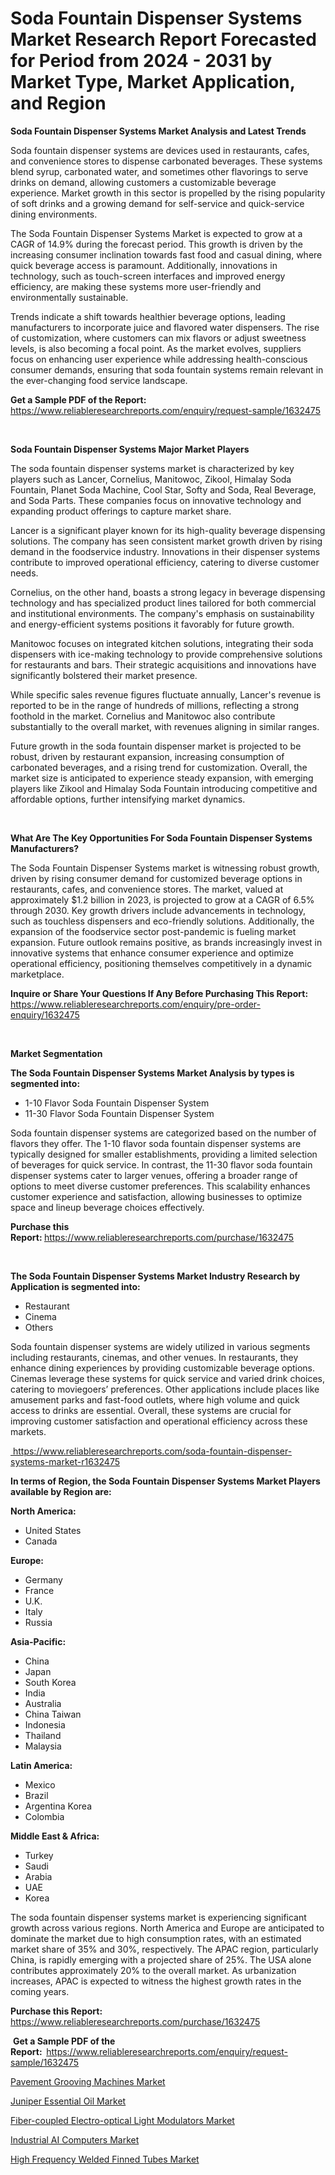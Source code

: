 <p><h1>Soda Fountain Dispenser Systems Market Research Report Forecasted for Period from 2024 -  2031 by Market Type, Market Application, and Region</h1></p><p><strong>Soda Fountain Dispenser Systems Market Analysis and Latest Trends</strong></p>
<p><p>Soda fountain dispenser systems are devices used in restaurants, cafes, and convenience stores to dispense carbonated beverages. These systems blend syrup, carbonated water, and sometimes other flavorings to serve drinks on demand, allowing customers a customizable beverage experience. Market growth in this sector is propelled by the rising popularity of soft drinks and a growing demand for self-service and quick-service dining environments.</p><p>The Soda Fountain Dispenser Systems Market is expected to grow at a CAGR of 14.9% during the forecast period. This growth is driven by the increasing consumer inclination towards fast food and casual dining, where quick beverage access is paramount. Additionally, innovations in technology, such as touch-screen interfaces and improved energy efficiency, are making these systems more user-friendly and environmentally sustainable.</p><p>Trends indicate a shift towards healthier beverage options, leading manufacturers to incorporate juice and flavored water dispensers. The rise of customization, where customers can mix flavors or adjust sweetness levels, is also becoming a focal point. As the market evolves, suppliers focus on enhancing user experience while addressing health-conscious consumer demands, ensuring that soda fountain systems remain relevant in the ever-changing food service landscape.</p></p>
<p><strong>Get a Sample PDF of the Report:&nbsp;</strong> <a href="https://www.reliableresearchreports.com/enquiry/request-sample/1632475?utm_campaign=117&utm_medium=2&utm_source=Github&utm_content=ia&utm_term=27102024&utm_id=soda-fountain-dispenser-systems">https://www.reliableresearchreports.com/enquiry/request-sample/1632475</a></p>
<p>&nbsp;</p>
<p><strong>Soda Fountain Dispenser Systems Major Market Players</strong></p>
<p><p>The soda fountain dispenser systems market is characterized by key players such as Lancer, Cornelius, Manitowoc, Zikool, Himalay Soda Fountain, Planet Soda Machine, Cool Star, Softy and Soda, Real Beverage, and Soda Parts. These companies focus on innovative technology and expanding product offerings to capture market share.</p><p>Lancer is a significant player known for its high-quality beverage dispensing solutions. The company has seen consistent market growth driven by rising demand in the foodservice industry. Innovations in their dispenser systems contribute to improved operational efficiency, catering to diverse customer needs.</p><p>Cornelius, on the other hand, boasts a strong legacy in beverage dispensing technology and has specialized product lines tailored for both commercial and institutional environments. The company's emphasis on sustainability and energy-efficient systems positions it favorably for future growth.</p><p>Manitowoc focuses on integrated kitchen solutions, integrating their soda dispensers with ice-making technology to provide comprehensive solutions for restaurants and bars. Their strategic acquisitions and innovations have significantly bolstered their market presence.</p><p>While specific sales revenue figures fluctuate annually, Lancer's revenue is reported to be in the range of hundreds of millions, reflecting a strong foothold in the market. Cornelius and Manitowoc also contribute substantially to the overall market, with revenues aligning in similar ranges.</p><p>Future growth in the soda fountain dispenser market is projected to be robust, driven by restaurant expansion, increasing consumption of carbonated beverages, and a rising trend for customization. Overall, the market size is anticipated to experience steady expansion, with emerging players like Zikool and Himalay Soda Fountain introducing competitive and affordable options, further intensifying market dynamics.</p></p>
<p>&nbsp;</p>
<p><strong>What Are The Key Opportunities For Soda Fountain Dispenser Systems Manufacturers?</strong></p>
<p><p>The Soda Fountain Dispenser Systems market is witnessing robust growth, driven by rising consumer demand for customized beverage options in restaurants, cafes, and convenience stores. The market, valued at approximately $1.2 billion in 2023, is projected to grow at a CAGR of 6.5% through 2030. Key growth drivers include advancements in technology, such as touchless dispensers and eco-friendly solutions. Additionally, the expansion of the foodservice sector post-pandemic is fueling market expansion. Future outlook remains positive, as brands increasingly invest in innovative systems that enhance consumer experience and optimize operational efficiency, positioning themselves competitively in a dynamic marketplace.</p></p>
<p><strong>Inquire or Share Your Questions If Any Before Purchasing This Report:</strong> <a href="https://www.reliableresearchreports.com/enquiry/pre-order-enquiry/1632475?utm_campaign=117&utm_medium=2&utm_source=Github&utm_content=ia&utm_term=27102024&utm_id=soda-fountain-dispenser-systems">https://www.reliableresearchreports.com/enquiry/pre-order-enquiry/1632475</a></p>
<p>&nbsp;</p>
<p><strong>Market Segmentation</strong></p>
<p><strong>The Soda Fountain Dispenser Systems Market Analysis by types is segmented into:</strong></p>
<p><ul><li>1-10 Flavor Soda Fountain Dispenser System</li><li>11-30 Flavor Soda Fountain Dispenser System</li></ul></p>
<p><p>Soda fountain dispenser systems are categorized based on the number of flavors they offer. The 1-10 flavor soda fountain dispenser systems are typically designed for smaller establishments, providing a limited selection of beverages for quick service. In contrast, the 11-30 flavor soda fountain dispenser systems cater to larger venues, offering a broader range of options to meet diverse customer preferences. This scalability enhances customer experience and satisfaction, allowing businesses to optimize space and lineup beverage choices effectively.</p></p>
<p><strong>Purchase this Report:&nbsp;</strong><a href="https://www.reliableresearchreports.com/purchase/1632475?utm_campaign=117&utm_medium=2&utm_source=Github&utm_content=ia&utm_term=27102024&utm_id=soda-fountain-dispenser-systems">https://www.reliableresearchreports.com/purchase/1632475</a></p>
<p>&nbsp;</p>
<p><strong>The Soda Fountain Dispenser Systems Market Industry Research by Application is segmented into:</strong></p>
<p><ul><li>Restaurant</li><li>Cinema</li><li>Others</li></ul></p>
<p><p>Soda fountain dispenser systems are widely utilized in various segments including restaurants, cinemas, and other venues. In restaurants, they enhance dining experiences by providing customizable beverage options. Cinemas leverage these systems for quick service and varied drink choices, catering to moviegoers’ preferences. Other applications include places like amusement parks and fast-food outlets, where high volume and quick access to drinks are essential. Overall, these systems are crucial for improving customer satisfaction and operational efficiency across these markets.</p></p>
<p><a href="https://www.reliableresearchreports.com/soda-fountain-dispenser-systems-market-r1632475?utm_campaign=117&utm_medium=2&utm_source=Github&utm_content=ia&utm_term=27102024&utm_id=soda-fountain-dispenser-systems">&nbsp;https://www.reliableresearchreports.com/soda-fountain-dispenser-systems-market-r1632475</a></p>
<p><strong>In terms of Region, the Soda Fountain Dispenser Systems Market Players available by Region are:</strong></p>
<p>
    <p> <strong> North America: </strong>
        <ul>
            <li>United States</li>
            <li>Canada</li>
        </ul>
        </p> 
    <p> <strong> Europe: </strong>
        <ul>
            <li>Germany</li>
            <li>France</li>
            <li>U.K.</li>
            <li>Italy</li>
            <li>Russia</li>
        </ul>
        </p> 
    <p> <strong> Asia-Pacific: </strong>
        <ul>
            <li>China</li>
            <li>Japan</li>
            <li>South Korea</li>
            <li>India</li>
            <li>Australia</li>
            <li>China Taiwan</li>
            <li>Indonesia</li>
            <li>Thailand</li>
            <li>Malaysia</li>
        </ul>
        </p> 
    <p> <strong> Latin America: </strong>
        <ul>
            <li>Mexico</li>
            <li>Brazil</li>
            <li>Argentina Korea</li>
            <li>Colombia</li>
        </ul>
        </p> 
    <p> <strong> Middle East & Africa: </strong>
        <ul>
            <li>Turkey</li>
            <li>Saudi</li>
            <li>Arabia</li>
            <li>UAE</li>
            <li>Korea</li>
        </ul>
    </p>
    </p>
<p><p>The soda fountain dispenser systems market is experiencing significant growth across various regions. North America and Europe are anticipated to dominate the market due to high consumption rates, with an estimated market share of 35% and 30%, respectively. The APAC region, particularly China, is rapidly emerging with a projected share of 25%. The USA alone contributes approximately 20% to the overall market. As urbanization increases, APAC is expected to witness the highest growth rates in the coming years.</p></p>
<p><strong>Purchase this Report: </strong><a href="https://www.reliableresearchreports.com/purchase/1632475?utm_campaign=117&utm_medium=2&utm_source=Github&utm_content=ia&utm_term=27102024&utm_id=soda-fountain-dispenser-systems">https://www.reliableresearchreports.com/purchase/1632475</a></p>
<p>&nbsp;<strong>Get a Sample PDF of the Report:&nbsp;&nbsp;</strong><a href="https://www.reliableresearchreports.com/enquiry/request-sample/1632475?utm_campaign=117&utm_medium=2&utm_source=Github&utm_content=ia&utm_term=27102024&utm_id=soda-fountain-dispenser-systems">https://www.reliableresearchreports.com/enquiry/request-sample/1632475</a></p>
<p><strong></strong></p>
<p><p><a href="https://www.linkedin.com/pulse/insights-pavement-grooving-machines-industry-market-financial-8k8xe?trk=public_post_embed_feed-article-content&utm_campaign=117&utm_medium=2&utm_source=Github&utm_content=ia&utm_term=27102024&utm_id=soda-fountain-dispenser-systems">Pavement Grooving Machines Market</a></p><p><a href="https://www.linkedin.com/pulse/global-juniper-essential-oil-market-opportunities-challenges2024-qjuye?trk=public_post_embed_feed-article-content&utm_campaign=117&utm_medium=2&utm_source=Github&utm_content=ia&utm_term=27102024&utm_id=soda-fountain-dispenser-systems">Juniper Essential Oil Market</a></p><p><a href="https://issuu.com/reportprime-2/docs/fiber-coupled-electro-optical-light_2c85be1fd16ddf?utm_campaign=117&utm_medium=2&utm_source=Github&utm_content=ia&utm_term=27102024&utm_id=soda-fountain-dispenser-systems">Fiber-coupled Electro-optical Light Modulators Market</a></p><p><a href="https://github.com/fannklhimesu/Market-Research-Report-List-1/blob/main/industrial-ai-computers-market.md?utm_campaign=117&utm_medium=2&utm_source=Github&utm_content=ia&utm_term=27102024&utm_id=soda-fountain-dispenser-systems">Industrial AI Computers Market</a></p><p><a href="https://issuu.com/reportprime-2/docs/high-frequency-welded-finned-tubes-market-size-203?utm_campaign=117&utm_medium=2&utm_source=Github&utm_content=ia&utm_term=27102024&utm_id=soda-fountain-dispenser-systems">High Frequency Welded Finned Tubes Market</a></p></p>